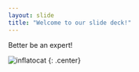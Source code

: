 ```yaml
---
layout: slide
title: "Welcome to our slide deck!"
---
```


Better be an expert!

![inflatocat](https://octodex.github.com/images/inflatocat.png)
{: .center}
